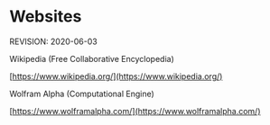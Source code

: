 # Websites

REVISION: 2020-06-03

Wikipedia (Free Collaborative Encyclopedia)

[https://www.wikipedia.org/](https://www.wikipedia.org/)

Wolfram Alpha (Computational Engine)

[https://www.wolframalpha.com/](https://www.wolframalpha.com/)
